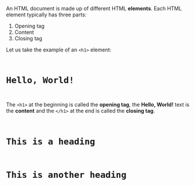 An HTML document is made up of different HTML **elements**. Each HTML element typically has three parts:

1. Opening tag
2. Content
3. Closing tag

Let us take the example of an `<h1>` element:

<codeblock language="html" type="lesson">
<code>
<h1>Hello, World!</h1>
</code>
</codeblock>

The `<h1>` at the beginning is called the **opening tag**, the **Hello, World!** text is the **content** and the `</h1>` at the end is called the **closing tag**.

<codeblock language="html" type="lesson">
<code>
<h1>This is a heading</h1>
<h1>This is another heading</h1>
</code>
</codeblock>
